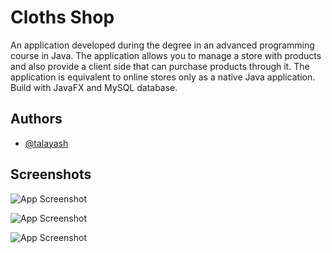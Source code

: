 
# Cloths Shop

An application developed during the degree in an advanced programming course in Java. The application allows you to manage a store with products and also provide a client side that can purchase products through it. The application is equivalent to online stores only as a native Java application. Build with JavaFX and MySQL database.



## Authors

- [@talayash](https://github.com/talayash)


## Screenshots

![App Screenshot](https://i.ibb.co/TMVQNGC/Screenshot-1.png)

![App Screenshot](https://i.ibb.co/Nt47Hx1/Screenshot-2.png)

![App Screenshot](https://i.ibb.co/gPkJRJK/Screenshot-3.png)

